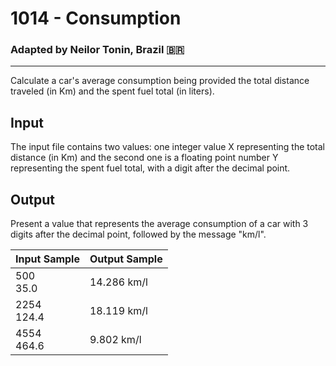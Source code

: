# 1014 - Consumption
### Adapted by Neilor Tonin, Brazil <span>&#x1f1e7;&#x1f1f7;</span>
---

Calculate a car's average consumption being provided the total distance traveled (in Km) and the spent fuel total (in liters).

## Input

The input file contains two values: one integer value X representing the total distance (in Km) and the second one is a floating point number Y  representing the spent fuel total, with a digit after the decimal point.

## Output

Present a value that represents the average consumption of a car with 3 digits after the decimal point, followed by the message "km/l".


| Input Sample | Output Sample |
| --- | --- |
|500</br>35.0|14.286 km/l|
|2254</br>124.4|18.119 km/l|
|4554</br>464.6|9.802 km/l|